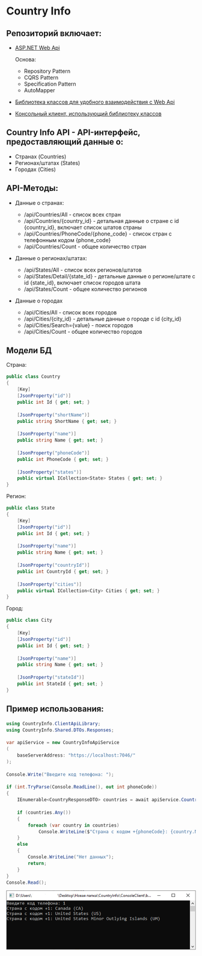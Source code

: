 # Country Info

## Репозиторий включает:
- <a href="https://github.com/kerminator-dev/Country-Info/tree/main/src/CountryInfo/CountryInfo.WebAPI">ASP.NET Web Api</a>

  Основа: 
   - Repository Pattern
   - CQRS Pattern
   - Specification Pattern
   - AutoMapper
- <a href="https://github.com/kerminator-dev/Country-Info/tree/main/src/CountryInfo/CountryInfo.ClientApiLibrary">Библиотека классов для удобного взаимодействия с Web Api</a>

- <a href="https://github.com/kerminator-dev/Country-Info/tree/main/src/CountryInfo/CountryInfo.Client.Console">Консольный клиент, использующий библиотеку классов</a>

## Country Info API - API-интерфейс, предоставляющий данные о:
- Странах (Countries)
- Регионах/штатах (States)
- Городах (Cities)

## API-Методы:
- Данные о странах:
  - /api/Countries/All                      - список всех стран
  - /api/Countries/{country_id}      - детальная данные о стране с id {country_id}, включает список штатов страны
  - /api/Countries/PhoneCode/{phone_code}   - список стран с телефонным кодом {phone_code}
  - /api/Countries/Count                    - общее количество стран

- Данные о регионах/штатах:
  - /api/States/All                         - список всех регионов/штатов
  - /api/States/Detail/{state_id}           - детальные данные о регионе/штате с id {state_id}, включает список городов штата
  - /api/States/Count                       - общее количество регионов

- Данные о городах
  - /api/Cities/All                         - список всех городов
  - /api/Cities/{city_id}                   - детальные данные о городе с id {city_id}
  - /api/Cities/Search={value}              - поиск городов
  - /api/Cities/Count                       - общее количество городов

## Модели БД
Страна:
  ```cs
  public class Country
  {
      [Key]
      [JsonProperty("id")]
      public int Id { get; set; }

      [JsonProperty("shortName")]
      public string ShortName { get; set; }

      [JsonProperty("name")]
      public string Name { get; set; }

      [JsonProperty("phoneCode")]
      public int PhoneCode { get; set; }

      [JsonProperty("states")]
      public virtual ICollection<State> States { get; set; }
  }
  ```
Регион:
  ```cs
  public class State
  {
      [Key]
      [JsonProperty("id")]
      public int Id { get; set; }

      [JsonProperty("name")]
      public string Name { get; set; }

      [JsonProperty("countryId")]
      public int CountryId { get; set; }

      [JsonProperty("cities")]
      public virtual ICollection<City> Cities { get; set; }
  }
  ```
Город:
  ```cs
  public class City
  {
      [Key]
      [JsonProperty("id")]
      public int Id { get; set; }

      [JsonProperty("name")]
      public string Name { get; set; }

      [JsonProperty("stateId")]
      public int StateId { get; set; }
  }
  ```
  
## Пример использования:
```cs
using CountryInfo.ClientApiLibrary;
using CountryInfo.Shared.DTOs.Responses;

var apiService = new CountryInfoApiService
(
    baseServerAddress: "https://localhost:7046/"
);

Console.Write("Введите код телефона: ");

if (int.TryParse(Console.ReadLine(), out int phoneCode))
{
    IEnumerable<CountryResponseDTO> countries = await apiService.Countries.GetByPhoneCodeAsync(phoneCode);

    if (countries.Any())
    {
        foreach (var country in countries)
            Console.WriteLine($"Страна с кодом +{phoneCode}: {country.Name} ({country.ShortName})");
    }
    else
    {
        Console.WriteLine("Нет данных");
        return;
    }
}
Console.Read();
```
![alt text](https://github.com/kerminator-dev/Country-Info/blob/main/img/console-example.PNG?raw=true)
